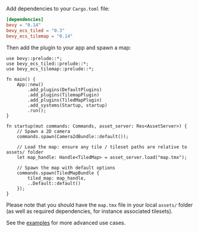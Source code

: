 
Add dependencies to your `Cargo.toml` file:

```toml
[dependencies]
bevy = "0.14"
bevy_ecs_tiled = "0.3"
bevy_ecs_tilemap = "0.14"
```

Then add the plugin to your app and spawn a map:

```rust,no_run
use bevy::prelude::*;
use bevy_ecs_tiled::prelude::*;
use bevy_ecs_tilemap::prelude::*;

fn main() {
    App::new()
        .add_plugins(DefaultPlugins)
        .add_plugins(TilemapPlugin)
        .add_plugins(TiledMapPlugin)
        .add_systems(Startup, startup)
        .run();
}

fn startup(mut commands: Commands, asset_server: Res<AssetServer>) {
    // Spawn a 2D camera
    commands.spawn(Camera2dBundle::default());

    // Load the map: ensure any tile / tileset paths are relative to assets/ folder
    let map_handle: Handle<TiledMap> = asset_server.load("map.tmx");

    // Spawn the map with default options
    commands.spawn(TiledMapBundle {
        tiled_map: map_handle,
        ..Default::default()
    });
}
```

Please note that you should have the `map.tmx` file in your local `assets/` folder (as well as required dependencies, for instance associated tilesets).

See the [examples](https://github.com/adrien-bon/bevy_ecs_tiled/tree/main/examples/README.md) for more advanced use cases.
